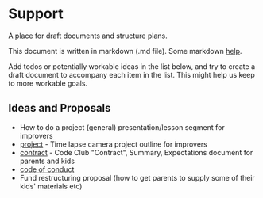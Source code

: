# Support
A place for draft documents and structure plans.

This document is written in markdown (.md file).
Some markdown [help](https://github.com/adam-p/markdown-here/wiki/Markdown-Cheatsheet).

Add todos or potentially workable ideas in the list below, and try to create a draft document to accompany each item in the list. This might help us keep to more workable goals.

## Ideas and Proposals
- How to do a project (general) presentation/lesson segment for improvers
- [project](https://github.com/ExeterCodeClub/Support/blob/master/timelapse.md) - Time lapse camera project outline for improvers
- [contract](https://github.com/ExeterCodeClub/Support/blob/master/codeclubcontract.md) - Code Club "Contract", Summary, Expectations document for parents and kids
- [code of conduct](https://docs.google.com/document/d/1N07gd9HJMRLSLMG--IsvKt9pNs4WorsvqDZArR7AsbQ/edit)
- Fund restructuring proposal (how to get parents to supply some of their kids' materials etc)
